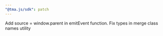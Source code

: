 ```yaml
---
"@tma.js/sdk": patch
---
```


Add source = window.parent in emitEvent function. Fix types in merge class names utility

